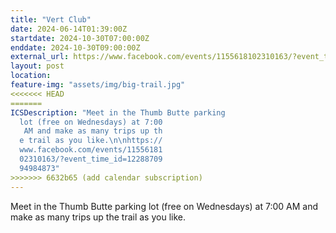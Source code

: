 ```yaml
---
title: "Vert Club"
date: 2024-06-14T01:39:00Z
startdate: 2024-10-30T07:00:00Z
enddate: 2024-10-30T09:00:00Z
external_url: https://www.facebook.com/events/1155618102310163/?event_time_id=1228870994984873
layout: post
location: 
feature-img: "assets/img/big-trail.jpg"
<<<<<<< HEAD
=======
ICSDescription: "Meet in the Thumb Butte parking   lot (free on Wednesdays) at 7:00   AM and make as many trips up th  e trail as you like.\n\nhttps://  www.facebook.com/events/11556181  02310163/?event_time_id=12288709  94984873"
>>>>>>> 6632b65 (add calendar subscription)
---
```


Meet in the Thumb Butte parking lot (free on Wednesdays) at 7&#58;00 AM and make as many trips up the trail as you like.<br>
  <br>
  
